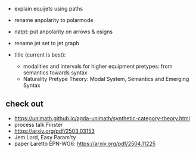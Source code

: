 - explain equijets using paths
- rename anpolarity to polarmode
- natpt: put anpolarity on arrows & osigns
- rename jet set to jet graph

- title (current is best):
  - modalities and intervals for higher equipment pretypes: from semantics towards syntax
  - Naturality Pretype Theory: Modal System, Semantics and Emerging Syntax
  
## check out
- https://unimath.github.io/agda-unimath/synthetic-category-theory.html
- process talk Finster
- https://arxiv.org/pdf/2503.03153
- Jem Lord, Easy Param'ty
- paper Laretto EPN-WG6: https://arxiv.org/pdf/2504.11225
